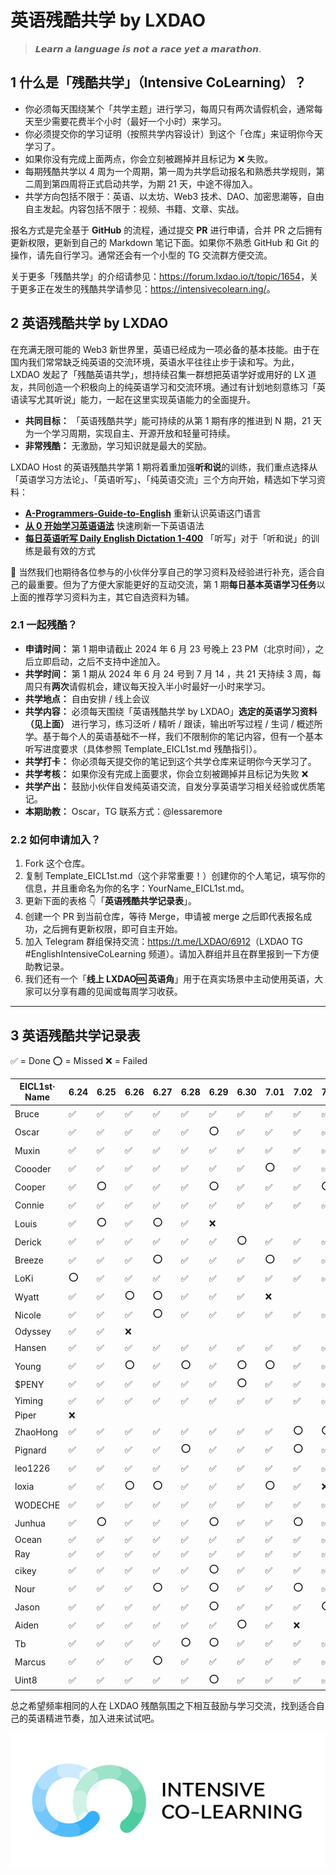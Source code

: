 # 英语残酷共学 by LXDAO

> 𝙇𝙚𝙖𝙧𝙣 𝙖 𝙡𝙖𝙣𝙜𝙪𝙖𝙜𝙚 𝙞𝙨 𝙣𝙤𝙩 𝙖 𝙧𝙖𝙘𝙚 𝙮𝙚𝙩 𝙖 𝙢𝙖𝙧𝙖𝙩𝙝𝙤𝙣.

## 1 什么是「残酷共学」（Intensive CoLearning）？

- 你必须每天围绕某个「共学主题」进行学习，每周只有两次请假机会，通常每天至少需要花费半个小时（最好一个小时）来学习。
- 你必须提交你的学习证明（按照共学内容设计）到这个「仓库」来证明你今天学习了。
- 如果你没有完成上面两点，你会立刻被踢掉并且标记为 ❌ 失败。
- 每期残酷共学以 4 周为一个周期，第一周为共学启动报名和熟悉共学规则，第二周到第四周将正式启动共学，为期 21 天，中途不得加入。
- 共学方向包括不限于：英语、以太坊、Web3 技术、DAO、加密思潮等，自由自主发起。内容包括不限于：视频、书籍、文章、实战。

报名方式是完全基于 **GitHub** 的流程，通过提交 **PR** 进行申请，合并 PR 之后拥有更新权限，更新到自己的 Markdown 笔记下面。如果你不熟悉 GitHub 和 Git 的操作，请先自行学习。通常还会有一个小型的 TG 交流群方便交流。

关于更多「残酷共学」的介绍请参见：<https://forum.lxdao.io/t/topic/1654>，关于更多正在发生的残酷共学请参见：<https://intensivecolearn.ing/>。

## 2 英语残酷共学 by LXDAO

在充满无限可能的 Web3 新世界里，英语已经成为一项必备的基本技能。由于在国内我们常常缺乏纯英语的交流环境，英语水平往往止步于读和写。为此，LXDAO 发起了「残酷英语共学」，想持续召集一群想把英语学好或用好的 LX 道友，共同创造一个积极向上的纯英语学习和交流环境。通过有计划地刻意练习「英语读写尤其听说」能力，一起在这里实现英语能力的全面提升。

- **共同目标：** 「英语残酷共学」能可持续的从第 1 期有序的推进到 N 期，21 天为一个学习周期，实现自主、开源开放和轻量可持续。
- **非常残酷：** 无激励，学习知识就是最大的奖励。

LXDAO Host 的英语残酷共学第 1 期将着重加强**听和说**的训练，我们重点选择从「英语学习方法论」、「英语听写」、「纯英语交流」三个方向开始，精选如下学习资料：

- [**A-Programmers-Guide-to-English**](https://a-programmers-guide-to-english.harryyu.me/) 重新认识英语这门语言
- [**从 0 开始学习英语语法**](https://hzpt-inet-club.github.io/english-note/) 快速刷新一下英语语法
- [**每日英语听写 Daily English Dictation 1-400**](https://www.bilibili.com/video/BV1U7411a7xG?p=3&vd_source=bc0666711d2280c24d54945ab9c11146) 「听写」对于「听和说」的训练是最有效的方式

👏 当然我们也期待各位参与的小伙伴分享自己的学习资料及经验进行补充，适合自己的最重要。但为了方便大家能更好的互动交流，第 1 期**每日基本英语学习任务**以上面的推荐学习资料为主，其它自选资料为辅。

### 2.1 一起残酷？

- **申请时间：** 第 1 期申请截止 2024 年 6 月 23 号晚上 23 PM（北京时间），之后立即启动，之后不支持中途加入。
- **共学时间：** 第 1 期从 2024 年 6 月 24 号到 7 月 14 ，共 21 天持续 3 周，每周只有**两次**请假机会，建议每天投入半小时最好一小时来学习。
- **共学地点：** 自由安排 / 线上会议
- **共学内容：** 必须每天围绕「英语残酷共学 by LXDAO」**选定的英语学习资料（见上面）** 进行学习，练习泛听 / 精听 / 跟读，输出听写过程 / 生词 / 概述所学。基于每个人的英语基础不一样，我们不限制你的笔记内容，但有一个基本听写进度要求（具体参照 Template_EICL1st.md 残酷指引）。
- **共学打卡：** 你必须每天提交你的笔记到这个共学仓库来证明你今天学习了。
- **共学考核：** 如果你没有完成上面要求，你会立刻被踢掉并且标记为失败 ❌
- **共学产出：** 鼓励小伙伴自发纯英语交流，自发分享英语学习相关经验或优质笔记。
- **本期助教：** Oscar，TG 联系方式：@lessaremore

### 2.2 如何申请加入？

1. Fork 这个仓库。
2. 复制 Template_EICL1st.md（这个非常重要！）创建你的个人笔记，填写你的信息，并且重命名为你的名字：YourName_EICL1st.md。
3. 更新下面的表格 👇「**英语残酷共学记录表**」。
4. 创建一个 PR 到当前仓库，等待 Merge，申请被 merge 之后即代表报名成功，之后拥有更新权限，即可自主开始。
5. 加入 Telegram 群组保持交流：<https://t.me/LXDAO/6912>（LXDAO TG #EnglishIntensiveCoLearning 频道）。请加入群组并且在群里报到一下方便助教记录。
6. 我们还有一个「**线上 LXDAO🆒 英语角**」用于在真实场景中主动使用英语，大家可以分享有趣的见闻或每周学习收获。

---

## 3 英语残酷共学记录表

✅ = Done ⭕️ = Missed ❌ = Failed

<!-- START_COMMIT_TABLE -->

| EICL1st· Name | 6.24 | 6.25 | 6.26 | 6.27 | 6.28 | 6.29 | 6.30 | 7.01 | 7.02 | 7.03 | 7.04 | 7.05 | 7.06 | 7.07 | 7.08 | 7.09 | 7.10 | 7.11 | 7.12 | 7.13 | 7.14 |
| ------------- | ---- | ---- | ---- | ---- | ---- | ---- | ---- | ---- | ---- | ---- | ---- | ---- | ---- | ---- | ---- | ---- | ---- | ---- | ---- | ---- | ---- |
| Bruce         | ✅    | ✅    | ✅    | ✅    | ✅    | ✅    | ✅    | ✅    | ✅    | ✅    | ✅    | ✅    | ✅    | ✅    | ✅    | ⭕️   | ✅    | ✅    |      |      |      |
| Oscar         | ✅    | ✅    | ✅    | ✅    | ✅    | ⭕️   | ✅    | ✅    | ✅    | ✅    | ✅    | ✅    | ✅    | ✅    | ✅    | ✅    | ✅    | ✅    |      |      |      |
| Muxin         | ✅    | ✅    | ✅    | ✅    | ✅    | ✅    | ✅    | ✅    | ✅    | ✅    | ✅    | ⭕️   | ✅    | ✅    | ✅    | ✅    | ✅    | ✅    |      |      |      |
| Coooder       | ✅    | ✅    | ✅    | ✅    | ✅    | ✅    | ✅    | ⭕️   | ✅    | ✅    | ✅    | ✅    | ⭕️   | ✅    | ✅    | ✅    | ✅    |      |      |      |      |
| Cooper        | ✅    | ⭕️   | ✅    | ✅    | ✅    | ⭕️   | ✅    | ✅    | ✅    | ⭕️   | ⭕️   | ✅    | ✅    | ⭕️   | ✅    | ✅    | ✅    | ✅    |      |      |      |
| Connie        | ✅    | ✅    | ✅    | ✅    | ✅    | ✅    | ✅    | ✅    | ✅    | ✅    | ✅    | ✅    | ✅    | ✅    | ⭕️   | ✅    | ✅    | ✅    |      |      |      |
| Louis         | ✅    | ⭕️   | ✅    | ⭕️   | ✅    | ❌    |      |      |      |      |      |      |      |      |      |      |      |      |      |      |      |
| Derick        | ✅    | ✅    | ✅    | ✅    | ✅    | ✅    | ⭕️   | ✅    | ✅    | ✅    | ✅    | ✅    | ✅    | ✅    | ✅    | ⭕️   | ✅    | ✅    |      |      |      |
| Breeze        | ✅    | ✅    | ✅    | ⭕️   | ✅    | ✅    | ✅    | ⭕️   | ✅    | ✅    | ⭕️   | ✅    | ✅    | ✅    | ⭕️   | ✅    | ✅    | ✅    |      |      |      |
| LoKi          | ⭕️   | ✅    | ✅    | ✅    | ✅    | ✅    | ✅    | ✅    | ✅    | ✅    | ✅    | ✅    | ✅    | ✅    | ✅    | ✅    | ⭕️   | ✅    |      |      |      |
| Wyatt         | ✅    | ✅    | ⭕️   | ⭕️   | ✅    | ✅    | ✅    | ❌    |      |      |      |      |      |      |      |      |      |      |      |      |      |
| Nicole        | ✅    | ✅    | ✅    | ⭕️   | ✅    | ✅    | ✅    | ✅    | ✅    | ✅    | ✅    | ⭕️   | ❌    |      |      |      |      |      |      |      |      |
| Odyssey       | ✅    | ✅    | ❌    |      |      |      |      |      |      |      |      |      |      |      |      |      |      |      |      |      |      |
| Hansen        | ✅    | ✅    | ✅    | ✅    | ✅    | ✅    | ✅    | ✅    | ✅    | ✅    | ✅    | ✅    | ⭕️   | ✅    | ✅    | ✅    | ✅    | ✅    |      |      |      |
| Young         | ✅    | ✅    | ⭕️   | ✅    | ⭕️   | ✅    | ⭕️   | ⭕️   | ✅    | ✅    | ✅    | ✅    | ❌    |      |      |      |      |      |      |      |      |
| $PENY         | ✅    | ✅    | ✅    | ✅    | ✅    | ✅    | ⭕️   | ✅    | ✅    | ✅    | ✅    | ✅    | ✅    | ✅    | ⭕️   | ✅    | ✅    |      |      |      |      |
| Yiming        | ✅    | ✅    | ✅    | ✅    | ✅    | ✅    | ✅    | ✅    | ✅    | ✅    | ✅    | ✅    | ✅    | ✅    | ✅    | ✅    | ✅    | ✅    |      |      |      |
| Piper         | ❌    |      |      |      |      |      |      |      |      |      |      |      |      |      |      |      |      |      |      |      |      |
| ZhaoHong      | ✅    | ✅    | ✅    | ✅    | ✅    | ✅    | ✅    | ✅    | ⭕️   | ⭕️   | ✅    | ✅    | ✅    | ✅    | ✅    | ✅    | ✅    |      |      |      |      |
| Pignard       | ✅    | ✅    | ✅    | ✅    | ⭕️   | ✅    | ✅    | ✅    | ⭕️   | ✅    | ✅    | ❌    |      |      |      |      |      |      |      |      |      |
| leo1226       | ✅    | ✅    | ✅    | ✅    | ✅    | ✅    | ✅    | ✅    | ✅    | ✅    | ✅    | ✅    | ✅    | ✅    | ✅    | ✅    | ⭕️   | ✅    |      |      |      |
| loxia         | ✅    | ✅    | ⭕️   | ⭕️   | ✅    | ✅    | ✅    | ⭕️   | ✅    | ❌    |      |      |      |      |      |      |      |      |      |      |      |
| WODECHE       | ✅    | ✅    | ✅    | ✅    | ✅    | ✅    | ✅    | ✅    | ✅    | ✅    | ✅    | ✅    | ⭕️   | ✅    | ✅    | ✅    | ✅    | ✅    |      |      |      |
| Junhua        | ✅    | ⭕️   | ✅    | ✅    | ✅    | ⭕️   | ✅    | ✅    | ⭕️   | ✅    | ✅    | ✅    | ✅    | ✅    | ⭕️   | ✅    | ✅    |      |      |      |      |
| Ocean         | ✅    | ✅    | ✅    | ✅    | ✅    | ✅    | ✅    | ✅    | ✅    | ✅    | ✅    | ✅    | ✅    | ✅    | ✅    | ✅    | ✅    |      |      |      |      |
| Ray           | ✅    | ✅    | ✅    | ✅    | ✅    | ✅    | ✅    | ✅    | ✅    | ✅    | ✅    | ✅    | ✅    | ✅    | ✅    | ✅    |      |      |      |      |      |
| cikey         | ✅    | ✅    | ✅    | ✅    | ✅    | ⭕️   | ✅    | ✅    | ✅    | ✅    | ✅    | ✅    | ✅    | ⭕️   | ✅    | ✅    | ✅    |      |      |      |      |
| Nour          | ✅    | ✅    | ✅    | ⭕️   | ✅    | ⭕️   | ✅    | ✅    | ⭕️   | ✅    | ⭕️   | ✅    | ✅    | ✅    | ⭕️   | ✅    | ✅    | ✅    |      |      |      |
| Jason         | ✅    | ✅    | ✅    | ✅    | ✅    | ⭕️   | ✅    | ✅    | ✅    | ⭕️   | ✅    | ✅    | ⭕️   | ✅    | ✅    | ✅    | ✅    | ✅    |      |      |      |
| Aiden         | ✅    | ✅    | ✅    | ✅    | ✅    | ✅    | ⭕️   | ✅    | ❌    |      |      |      |      |      |      |      |      |      |      |      |      |
| Tb            | ✅    | ✅    | ✅    | ✅    | ⭕️   | ⭕️   | ✅    | ✅    | ✅    | ✅    | ⭕️   | ✅    | ⭕️   | ✅    | ✅    | ✅    | ⭕️   |      |      |      |      |
| Marcus        | ✅    | ✅    | ✅    | ⭕️   | ✅    | ✅    | ✅    | ✅    | ✅    | ✅    | ✅    | ✅    | ✅    | ✅    | ✅    | ✅    | ✅    | ✅    |      |      |      |
| Uint8         | ✅    | ✅    | ✅    | ✅    | ✅    | ⭕️   | ✅    | ✅    | ✅    | ✅    | ✅    | ✅    | ⭕️   | ✅    | ✅    | ✅    | ✅    | ✅    |      |      |      |

<!-- END_COMMIT_TABLE -->

总之希望频率相同的人在 LXDAO 残酷氛围之下相互鼓励与学习交流，找到适合自己的英语精进节奏，加入进来试试吧。

![ICL](img/ICL.png)
